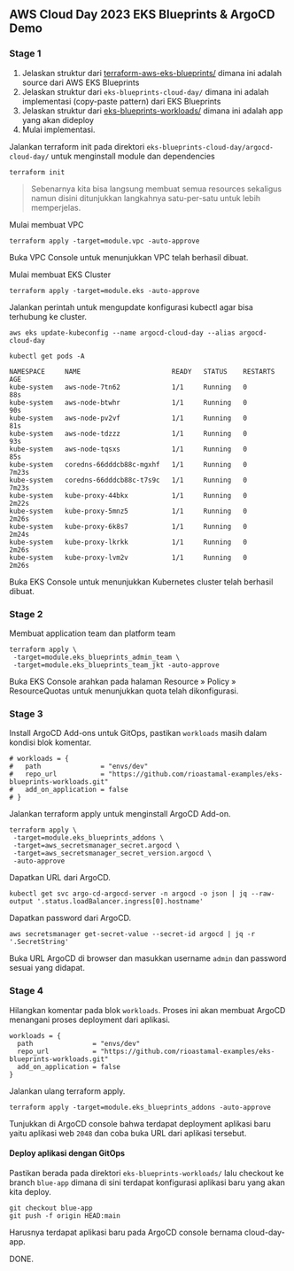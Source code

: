 ## AWS Cloud Day 2023 EKS Blueprints &amp; ArgoCD Demo

### Stage 1

1. Jelaskan struktur dari [terraform-aws-eks-blueprints/](https://github.com/aws-ia/terraform-aws-eks-blueprints) dimana ini adalah source dari AWS EKS Blueprints
2. Jelaskan struktur dari `eks-blueprints-cloud-day/` dimana ini adalah implementasi (copy-paste pattern) dari EKS Blueprints
3. Jelaskan struktur dari [eks-blueprints-workloads/](https://github.com/rioastamal-examples/eks-blueprints-workloads/) dimana ini adalah app yang akan dideploy
4. Mulai implementasi.

Jalankan terraform init pada direktori `eks-blueprints-cloud-day/argocd-cloud-day/` untuk menginstall module dan dependencies

```
terraform init
```

> Sebenarnya kita bisa langsung membuat semua resources sekaligus namun disini ditunjukkan langkahnya satu-per-satu untuk lebih memperjelas.

Mulai membuat VPC

```
terraform apply -target=module.vpc -auto-approve
```

Buka VPC Console untuk menunjukkan VPC telah berhasil dibuat.

Mulai membuat EKS Cluster

```
terraform apply -target=module.eks -auto-approve
```

Jalankan perintah untuk mengupdate konfigurasi kubectl agar bisa terhubung ke cluster.

```
aws eks update-kubeconfig --name argocd-cloud-day --alias argocd-cloud-day
```

```
kubectl get pods -A
```

```
NAMESPACE     NAME                       READY   STATUS    RESTARTS   AGE
kube-system   aws-node-7tn62             1/1     Running   0          88s
kube-system   aws-node-btwhr             1/1     Running   0          90s
kube-system   aws-node-pv2vf             1/1     Running   0          81s
kube-system   aws-node-tdzzz             1/1     Running   0          93s
kube-system   aws-node-tqsxs             1/1     Running   0          85s
kube-system   coredns-66dddcb88c-mgxhf   1/1     Running   0          7m23s
kube-system   coredns-66dddcb88c-t7s9c   1/1     Running   0          7m23s
kube-system   kube-proxy-44bkx           1/1     Running   0          2m22s
kube-system   kube-proxy-5mnz5           1/1     Running   0          2m26s
kube-system   kube-proxy-6k8s7           1/1     Running   0          2m24s
kube-system   kube-proxy-lkrkk           1/1     Running   0          2m26s
kube-system   kube-proxy-lvm2v           1/1     Running   0          2m26s
```

Buka EKS Console untuk menunjukkan Kubernetes cluster telah berhasil dibuat.

### Stage 2

Membuat application team dan platform team

```
terraform apply \
 -target=module.eks_blueprints_admin_team \
 -target=module.eks_blueprints_team_jkt -auto-approve
```

Buka EKS Console arahkan pada halaman Resource &raquo; Policy &raquo; ResourceQuotas untuk menunjukkan quota telah dikonfigurasi.

### Stage 3

Install ArgoCD Add-ons untuk GitOps, pastikan `workloads` masih dalam kondisi blok komentar.

```
# workloads = {
#   path               = "envs/dev"
#   repo_url           = "https://github.com/rioastamal-examples/eks-blueprints-workloads.git"
#   add_on_application = false
# }
```

Jalankan terraform apply untuk menginstall ArgoCD Add-on.

```
terraform apply \
 -target=module.eks_blueprints_addons \
 -target=aws_secretsmanager_secret.argocd \
 -target=aws_secretsmanager_secret_version.argocd \
 -auto-approve
```

Dapatkan URL dari ArgoCD.

```
kubectl get svc argo-cd-argocd-server -n argocd -o json | jq --raw-output '.status.loadBalancer.ingress[0].hostname'
```

Dapatkan password dari ArgoCD.

```
aws secretsmanager get-secret-value --secret-id argocd | jq -r '.SecretString'
```

Buka URL ArgoCD di browser dan masukkan username `admin` dan password sesuai yang didapat.

### Stage 4

Hilangkan komentar pada blok `workloads`. Proses ini akan membuat ArgoCD menangani proses deployment dari aplikasi.

```
workloads = {
  path               = "envs/dev"
  repo_url           = "https://github.com/rioastamal-examples/eks-blueprints-workloads.git"
  add_on_application = false
}
```

Jalankan ulang terraform apply.

```
terraform apply -target=module.eks_blueprints_addons -auto-approve
```

Tunjukkan di ArgoCD console bahwa terdapat deployment aplikasi baru yaitu aplikasi web `2048` dan coba buka URL dari aplikasi tersebut.

#### Deploy aplikasi dengan GitOps

Pastikan berada pada direktori `eks-blueprints-workloads/` lalu checkout ke branch `blue-app` dimana di sini terdapat konfigurasi aplikasi baru yang akan kita deploy.

```
git checkout blue-app
git push -f origin HEAD:main
```

Harusnya terdapat aplikasi baru pada ArgoCD console bernama cloud-day-app.

DONE.